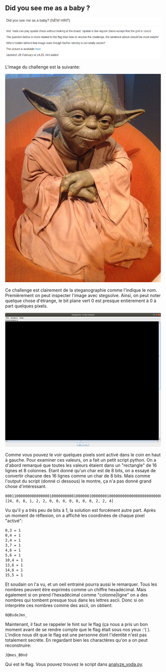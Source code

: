 ## Did you see me as a baby ?

![statement](challenge.png)

L'image du challenge est la suivante:

![yoda](stegano4.png)

Ce challenge est clairement de la steganographie comme l'indique le nom. Premièrement on peut inspecter l'image avec stegsolve. Ainsi, on peut noter quelque chose d'étrange, le bit plane vert 0 est presque entièrement à 0 à part quelques pixels.

![stegsolve_bit_plane_green_0](stegsolve_g0.png)

Comme vous pouvez le voir quelques pixels sont activé dans le coin en haut à gauche. Pour examiner ces valeurs, on a fait un petit script python. On a d'abord remarqué que toutes les valeurs étaient dans un "rectangle" de 16 lignes et 8 colonnes. Etant donné qu'un char est de 8 bits, on a essayé de convertir chacune des 16 lignes comme un char de 8 bits. Mais comme l'output du script (donné ci dessous) le montre, ça n'a pas donné grand chose d'intéressant.

```
00011000000000000000100000000001000000100000001000000000000000000000000000000000000010000000000000000000000000100000001000000100
[24, 0, 8, 1, 2, 2, 0, 0, 0, 0, 8, 0, 0, 2, 2, 4]
```

Vu qu'il y a très peu de bits à 1, la solution est forcément autre part. Après un moment de réflexion, on a affiché les coordinées de chaque pixel "activé":

```
0,3 = 1
0,4 = 1
2,4 = 1
3,7 = 1
4,6 = 1
5,6 = 1
10,4 = 1
13,6 = 1
14,6 = 1
15,5 = 1
```

Et soudain on l'a vu, et un oeil entrainé pourra aussi le remarquer. Tous les nombres peuvent être exprimés comme un chiffre hexadécimal. Mais également si on prend l'hexadécimal comme "colonne|ligne" on a des nombres qui tombent presque tous dans les lettres ascii. Donc si on interprète ces nombres comme des ascii, on obtient:

```
0@BsdeJmn_
```

Maintenant, il faut se rappeler le hint sur le flag (ça nous a pris un bon moment avant de se rendre compte que le flag était sous nos yeux :'( ). L'indice nous dit que le flag est une personne dont l'identité n'est pas totalement secrète. En regardant bien les charactères qu'on a on peut reconstruire:

```
J@mes_B0nd
```

Qui est le flag. Vous pouvez trouvez le script dans [analyze_yoda.py](analyze_yoda.py).

